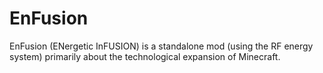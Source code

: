 # EnFusion
EnFusion (ENergetic InFUSION) is a standalone mod (using the RF energy system) primarily about the technological expansion of Minecraft.
